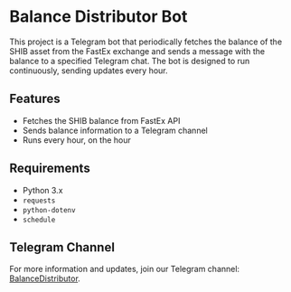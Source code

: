 # Balance Distributor Bot

This project is a Telegram bot that periodically fetches the balance of the SHIB asset from the FastEx exchange and sends a message with the balance to a specified Telegram chat. The bot is designed to run continuously, sending updates every hour.

## Features

- Fetches the SHIB balance from FastEx API
- Sends balance information to a Telegram channel
- Runs every hour, on the hour

## Requirements

- Python 3.x
- `requests`
- `python-dotenv`
- `schedule`

## Telegram Channel

For more information and updates, join our Telegram channel: [BalanceDistributor](https://t.me/balance_distributor).
